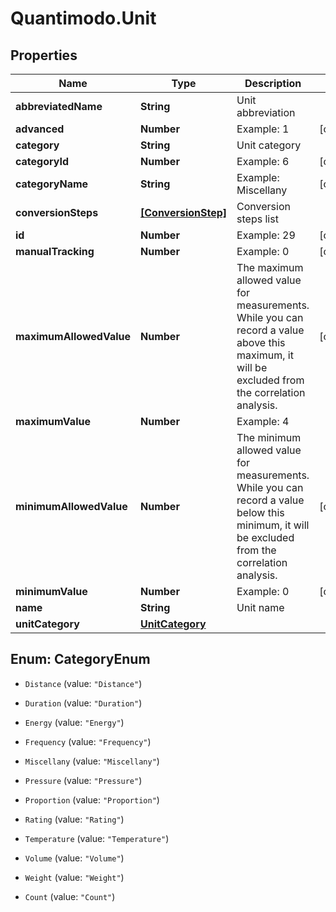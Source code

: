 # Quantimodo.Unit

## Properties
Name | Type | Description | Notes
------------ | ------------- | ------------- | -------------
**abbreviatedName** | **String** | Unit abbreviation | 
**advanced** | **Number** | Example: 1 | [optional] 
**category** | **String** | Unit category | 
**categoryId** | **Number** | Example: 6 | [optional] 
**categoryName** | **String** | Example: Miscellany | [optional] 
**conversionSteps** | [**[ConversionStep]**](ConversionStep.md) | Conversion steps list | 
**id** | **Number** | Example: 29 | [optional] 
**manualTracking** | **Number** | Example: 0 | [optional] 
**maximumAllowedValue** | **Number** | The maximum allowed value for measurements. While you can record a value above this maximum, it will be excluded from the correlation analysis. | [optional] 
**maximumValue** | **Number** | Example: 4 | 
**minimumAllowedValue** | **Number** | The minimum allowed value for measurements. While you can record a value below this minimum, it will be excluded from the correlation analysis. | [optional] 
**minimumValue** | **Number** | Example: 0 | [optional] 
**name** | **String** | Unit name | 
**unitCategory** | [**UnitCategory**](UnitCategory.md) |  | 


<a name="CategoryEnum"></a>
## Enum: CategoryEnum


* `Distance` (value: `"Distance"`)

* `Duration` (value: `"Duration"`)

* `Energy` (value: `"Energy"`)

* `Frequency` (value: `"Frequency"`)

* `Miscellany` (value: `"Miscellany"`)

* `Pressure` (value: `"Pressure"`)

* `Proportion` (value: `"Proportion"`)

* `Rating` (value: `"Rating"`)

* `Temperature` (value: `"Temperature"`)

* `Volume` (value: `"Volume"`)

* `Weight` (value: `"Weight"`)

* `Count` (value: `"Count"`)




